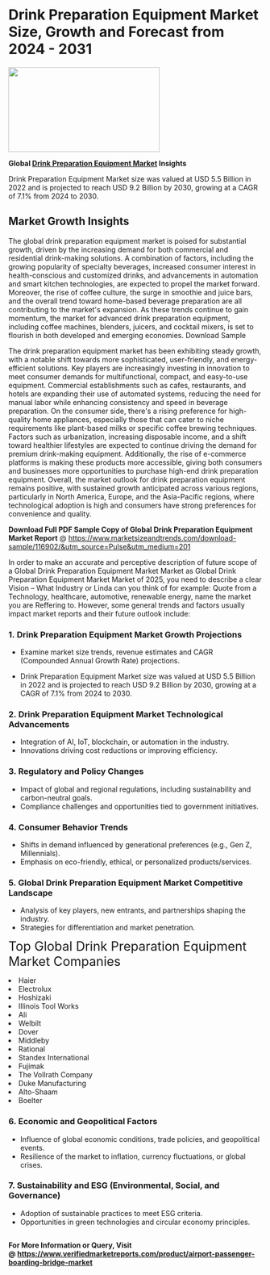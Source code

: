 <H1>Drink Preparation Equipment Market Size, Growth and Forecast from 2024 - 2031</H1><img class="aligncenter size-medium wp-image-584254" src="https://thirdeyenews.in/wp-content/uploads/2024/09/Global-Market-Research-300x168.jpeg" alt="" width="300" height="168" /><p><strong>Global&nbsp;<a href="https://www.marketsizeandtrends.com/download-sample/116902/&amp;utm_source=Pulse&amp;utm_medium=201">Drink Preparation Equipment Market</a> Insights</strong></p><p>Drink Preparation Equipment Market size was valued at USD 5.5 Billion in 2022 and is projected to reach USD 9.2 Billion by 2030, growing at a CAGR of 7.1% from 2024 to 2030.</p><p><h2>Market Growth Insights</h2> <p>The global drink preparation equipment market is poised for substantial growth, driven by the increasing demand for both commercial and residential drink-making solutions. A combination of factors, including the growing popularity of specialty beverages, increased consumer interest in health-conscious and customized drinks, and advancements in automation and smart kitchen technologies, are expected to propel the market forward. Moreover, the rise of coffee culture, the surge in smoothie and juice bars, and the overall trend toward home-based beverage preparation are all contributing to the market's expansion. As these trends continue to gain momentum, the market for advanced drink preparation equipment, including coffee machines, blenders, juicers, and cocktail mixers, is set to flourish in both developed and emerging economies. Download Sample</p> <p>The drink preparation equipment market has been exhibiting steady growth, with a notable shift towards more sophisticated, user-friendly, and energy-efficient solutions. Key players are increasingly investing in innovation to meet consumer demands for multifunctional, compact, and easy-to-use equipment. Commercial establishments such as cafes, restaurants, and hotels are expanding their use of automated systems, reducing the need for manual labor while enhancing consistency and speed in beverage preparation. On the consumer side, there's a rising preference for high-quality home appliances, especially those that can cater to niche requirements like plant-based milks or specific coffee brewing techniques. Factors such as urbanization, increasing disposable income, and a shift toward healthier lifestyles are expected to continue driving the demand for premium drink-making equipment. Additionally, the rise of e-commerce platforms is making these products more accessible, giving both consumers and businesses more opportunities to purchase high-end drink preparation equipment. Overall, the market outlook for drink preparation equipment remains positive, with sustained growth anticipated across various regions, particularly in North America, Europe, and the Asia-Pacific regions, where technological adoption is high and consumers have strong preferences for convenience and quality. </p><p><span class=""><strong>Download Full PDF Sample Copy of Global Drink Preparation Equipment Market Report</strong> @ <a href="https://www.marketsizeandtrends.com/download-sample/116902/&amp;utm_source=Pulse&amp;utm_medium=201" target="_blank">https://www.marketsizeandtrends.com/download-sample/116902/&amp;utm_source=Pulse&amp;utm_medium=201</a></span></p><p>In order to make an accurate and perceptive description of future scope of a Global&nbsp;Drink Preparation Equipment Market Market as Global&nbsp;Drink Preparation Equipment Market Market of 2025, you need to describe a clear Vision &ndash; What Industry or Linda can you think of for example: Quote from a Technology, healthcare, automotive, renewable energy, name the market you are Reffering to. However, some general trends and factors usually impact market reports and their future outlook include:</p><h3>1.&nbsp;<strong>Drink Preparation Equipment Market Growth Projections</strong></h3><ul><li>Examine market size trends, revenue estimates and CAGR (Compounded Annual Growth Rate) projections.</li><li><p>Drink Preparation Equipment Market size was valued at USD 5.5 Billion in 2022 and is projected to reach USD 9.2 Billion by 2030, growing at a CAGR of 7.1% from 2024 to 2030.</p></li></ul><h3>2.&nbsp;<strong>Drink Preparation Equipment Market Technological Advancements</strong></h3><ul><li>Integration of AI, IoT, blockchain, or automation in the industry.</li><li>Innovations driving cost reductions or improving efficiency.</li></ul><h3>3.&nbsp;<strong>Regulatory and Policy Changes</strong></h3><ul><li>Impact of global and regional regulations, including sustainability and carbon-neutral goals.</li><li>Compliance challenges and opportunities tied to government initiatives.</li></ul><h3>4.&nbsp;<strong>Consumer Behavior Trends</strong></h3><ul><li>Shifts in demand influenced by generational preferences (e.g., Gen Z, Millennials).</li><li>Emphasis on eco-friendly, ethical, or personalized products/services.</li></ul><h3>5.&nbsp;<strong>Global Drink Preparation Equipment Market Competitive Landscape</strong></h3><ul><li>Analysis of key players, new entrants, and partnerships shaping the industry.</li><li>Strategies for differentiation and market penetration.</li></ul><p data-pm-slice="1 1 []"><span style="color: inherit; font-family: inherit; font-size: 25px;">Top Global Drink Preparation Equipment Market Companies</span></p><div class="" data-test-id=""><p><li>Haier</li><li> Electrolux</li><li> Hoshizaki</li><li> Illinois Tool Works</li><li> Ali</li><li> Welbilt</li><li> Dover</li><li> Middleby</li><li> Rational</li><li> Standex International</li><li> Fujimak</li><li> The Vollrath Company</li><li> Duke Manufacturing</li><li> Alto-Shaam</li><li> Boelter</li></p></div><h3>6.&nbsp;<strong>Economic and Geopolitical Factors</strong></h3><ul><li>Influence of global economic conditions, trade policies, and geopolitical events.</li><li>Resilience of the market to inflation, currency fluctuations, or global crises.</li></ul><h3>7.&nbsp;<strong>Sustainability and ESG (Environmental, Social, and Governance)</strong></h3><ul><li>Adoption of sustainable practices to meet ESG criteria.</li><li>Opportunities in green technologies and circular economy principles.</li></ul><h2><strong style="font-size: 14px;">For More Information or Query, Visit @&nbsp;</strong><a style="background-color: #ffffff; font-size: 14px;" href="https://www.marketsizeandtrends.com/report/drink-preparation-equipment-market/" target="_blank">https://www.verifiedmarketreports.com/product/airport-passenger-boarding-bridge-market</a></h2>
